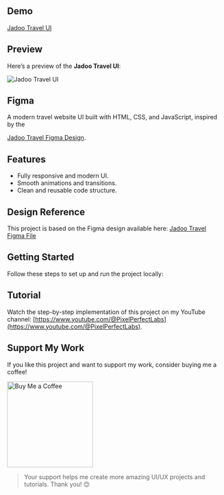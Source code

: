 ## Demo

[Jadoo Travel UI](https://yt-pixelperfectlabs.github.io/Jadoo-Travel-UI/)

## Preview

Here’s a preview of the **Jadoo Travel UI**:

![Jadoo Travel UI](./images/Jadoo%20Landing%20Page%20UI.jpg)

## Figma

A modern travel website UI built with HTML, CSS, and JavaScript, inspired by the

[Jadoo Travel Figma Design](https://www.figma.com/community/file/993910904620677970).

## Features

- Fully responsive and modern UI.
- Smooth animations and transitions.
- Clean and reusable code structure.

## Design Reference

This project is based on the Figma design available here:
[Jadoo Travel Figma File](https://www.figma.com/community/file/993910904620677970)

## Getting Started

Follow these steps to set up and run the project locally:

## Tutorial

Watch the step-by-step implementation of this project on my YouTube channel:
[https://www.youtube.com/@PixelPerfectLabs](https://www.youtube.com/@PixelPerfectLabs).

## Support My Work

If you like this project and want to support my work, consider buying me a coffee!

<a href="https://www.buymeacoffee.com/pixelperfectlabs">
  <img src="https://i.ibb.co/8sYMgd1/bmc-qr.png" alt="Buy Me a Coffee" height="200" width="200" />
</a>

> Your support helps me create more amazing UI/UX projects and tutorials. Thank you! 😊
